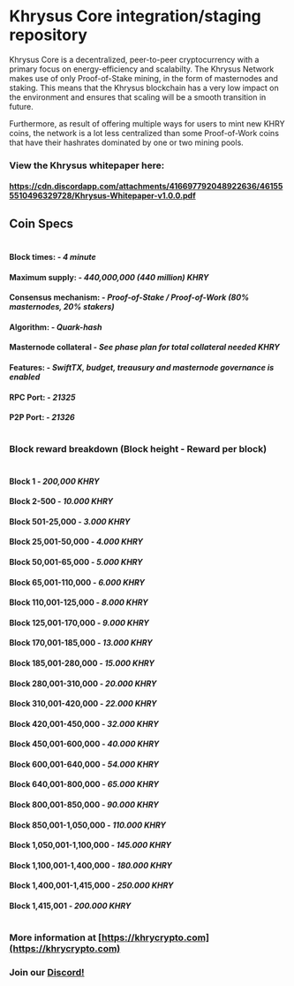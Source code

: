 # Khrysus Core integration/staging repository

Khrysus Core is a decentralized, peer-to-peer cryptocurrency with a primary focus on energy-efficiency and scalabilty. The Khrysus Network makes use of only Proof-of-Stake mining, in the form of masternodes and staking. This means that the Khrysus blockchain has a very low impact on the environment and ensures that scaling will be a smooth transition in future.

Furthermore, as result of offering multiple ways for users to mint new KHRY coins, the network is a lot less centralized than some Proof-of-Work coins that have their hashrates dominated by one or two mining pools.

### View the Khrysus whitepaper here:

#### https://cdn.discordapp.com/attachments/416697792048922636/461555510496329728/Khrysus-Whitepaper-v1.0.0.pdf

## Coin Specs

#

#### Block times: - *4 minute*
#### Maximum supply: - *440,000,000 (440 million) KHRY*
#### Consensus mechanism: - *Proof-of-Stake / Proof-of-Work (80% masternodes, 20% stakers)*
#### Algorithm: - *Quark-hash*
#### Masternode collateral - *See phase plan for total collateral needed KHRY*  
#### Features: - *SwiftTX, budget, treausury and masternode governance is enabled*
#### RPC Port: - *21325*
#### P2P Port: - *21326*

#

### Block reward breakdown (Block height - Reward per block)
#
#### Block 1	  -   *200,000 KHRY*

#### Block 2-500	  -   *10.000 KHRY*

#### Block 501-25,000   -   *3.000 KHRY*

#### Block 25,001-50,000  -   *4.000 KHRY*

#### Block 50,001-65,000  -   *5.000 KHRY*

#### Block 65,001-110,000  -  *6.000 KHRY*

#### Block 110,001-125,000   -   *8.000 KHRY*

#### Block 125,001-170,000   -   *9.000 KHRY*

#### Block 170,001-185,000   -   *13.000 KHRY*

#### Block 185,001-280,000   -   *15.000 KHRY*

#### Block 280,001-310,000   -   *20.000 KHRY*

#### Block 310,001-420,000   -   *22.000 KHRY*

#### Block 420,001-450,000   -   *32.000 KHRY*

#### Block 450,001-600,000   -   *40.000 KHRY*

#### Block 600,001-640,000   -   *54.000 KHRY*

#### Block 640,001-800,000   -   *65.000 KHRY*

#### Block 800,001-850,000   -   *90.000 KHRY*

#### Block 850,001-1,050,000   -   *110.000 KHRY*

#### Block 1,050,001-1,100,000   -   *145.000 KHRY*

#### Block 1,100,001-1,400,000   -   *180.000 KHRY*

#### Block 1,400,001-1,415,000   -   *250.000 KHRY*

#### Block 1,415,001             -   *200.000 KHRY*


#

### More information at [https://khrycrypto.com](https://khrycrypto.com)
### Join our [Discord!](https://discord.gg/VR5uQzUymu)
